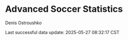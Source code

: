 # Advanced Soccer Statistics
Denis Ostroushko

<!-- gfm -->

Last successful data update: 2025-05-27 08:32:17 CST
